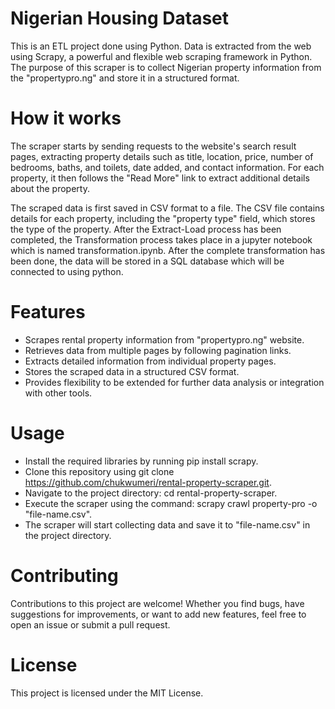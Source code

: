 # Nigerian Housing Dataset
This is an ETL project done using Python. Data is extracted from the web using Scrapy, a powerful and flexible web scraping framework in Python. The purpose of this scraper is to collect Nigerian property information from the "propertypro.ng" and store it in a structured format.

# How it works
The scraper starts by sending requests to the website's search result pages, extracting property details such as title, location, price, number of bedrooms, baths, and toilets, date added, and contact information. For each property, it then follows the "Read More" link to extract additional details about the property.

The scraped data is first saved in CSV format to a file. The CSV file contains details for each property, including the "property type" field, which stores the type of the property.
After the Extract-Load process has been completed, the Transformation process takes place in a jupyter notebook which is named transformation.ipynb. After the complete transformation has been done, the data will be stored in a SQL database which will be connected to using python. 

# Features
- Scrapes rental property information from "propertypro.ng" website.
- Retrieves data from multiple pages by following pagination links.
- Extracts detailed information from individual property pages.
- Stores the scraped data in a structured CSV format.
- Provides flexibility to be extended for further data analysis or integration with other tools.

# Usage
- Install the required libraries by running pip install scrapy.
- Clone this repository using git clone https://github.com/chukwumeri/rental-property-scraper.git.
- Navigate to the project directory: cd rental-property-scraper.
- Execute the scraper using the command: scrapy crawl property-pro -o "file-name.csv".
- The scraper will start collecting data and save it to "file-name.csv" in the project directory.

# Contributing
Contributions to this project are welcome! Whether you find bugs, have suggestions for improvements, or want to add new features, feel free to open an issue or submit a pull request.

# License
This project is licensed under the MIT License.
